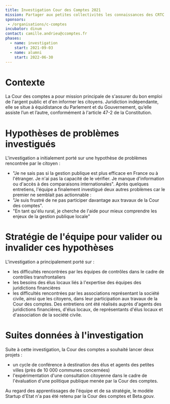 ```yaml
---
title: Investigation Cour des Comptes 2021
mission: Partager aux petites collectivités les connaissances des CRTC / permettre de consulter les citoyens sur les grandes politiques publiques.
sponsors:
 - /organisations/c-comptes
incubator: dinum
contact: camille.andrieu@ccomptes.fr
phases:
  - name: investigation
    start: 2021-09-03
  - name: alumni
    start: 2022-06-30
---
```


# Contexte
La Cour des comptes a pour mission principale de s'assurer du bon emploi de l'argent public et d'en informer les citoyens. Juridiction indépendante, elle se situe à équidistance du Parlement et du Gouvernement, qu’elle assiste l’un et l’autre, conformément à l'article 47-2 de la Constitution.

# Hypothèses de problèmes investigués
L'investigation a initialement porté sur une hypothèse de problèmes rencontrée par le citoyen :
- "Je ne sais pas si la gestion publique est plus efficace en France ou à l'étranger. Je n'ai pas la capacité de le vérifier. Je manque d'information ou d'accès à des comparaisons internationales".
Après quelques entretiens, l'équipe a finalement investigué deux autres problèmes car le premier ne semblait pas actionnable :
- "Je suis frustré de ne pas participer davantage aux travaux de la Cour des comptes".
- "En tant qu'élu rural, je cherche de l'aide pour mieux comprendre les enjeux de la gestion publique locale"

# Stratégie de l'équipe pour valider ou invalider ces hypothèses
L'investigation a principalement porté sur :
- les difficultés rencontrées par les équipes de contrôles dans le cadre de contrôles transfrontaliers
- les besoins des élus locaux liés à l'expertise des équipes des juridictions financières
- les difficultés rencontrées par les associations représentant la société civile, ainsi que les citoyens, dans leur participation aux travaux de la Cour des comptes.
Des entretiens ont été réalisés auprès d'agents des juridictions financières, d'élus locaux, de représentants d'élus locaux et d'association de la société civile.

# Suites données à l'investigation
Suite à cette investigation, la Cour des comptes a souhaité lancer deux projets :
- un cycle de conférence à destination des élus et agents des petites villes (près de 10 000 communes concernées)
- l'expérimentation d'une consultation citoyenne dans le cadre de l'évaluation d'une politique publique menée par la Cour des comptes.

Au regard des apprentissages de l'équipe et de sa stratégie, le modèle Startup d'Etat n'a pas été retenu par la Cour des comptes et Beta.gouv.
